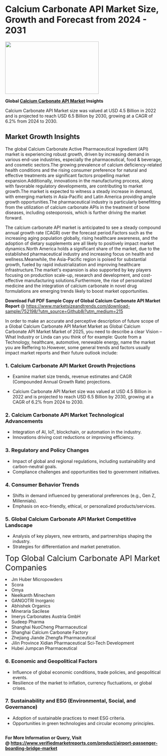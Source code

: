 <H1>Calcium Carbonate API Market Size, Growth and Forecast from 2024 - 2031</H1><img class="aligncenter size-medium wp-image-584254" src="https://thirdeyenews.in/wp-content/uploads/2024/09/Global-Market-Research-300x168.jpeg" alt="" width="300" height="168" /><p><strong>Global&nbsp;<a href="https://www.marketsizeandtrends.com/download-sample/752198/?utm_source=Github8j?utm_medium=215">Calcium Carbonate API Market</a> Insights</strong></p><p>Calcium Carbonate API Market size was valued at USD 4.5 Billion in 2022 and is projected to reach USD 6.5 Billion by 2030, growing at a CAGR of 6.2% from 2024 to 2030.</p><p><h2>Market Growth Insights</h2> <p>The global Calcium Carbonate Active Pharmaceutical Ingredient (API) market is experiencing robust growth, driven by increasing demand in various end-use industries, especially the pharmaceutical, food & beverage, and cosmetic sectors.The growing prevalence of calcium deficiency-related health conditions and the rising consumer preference for natural and effective treatments are significant factors propelling market expansion.Additionally, innovations in the manufacturing process, along with favorable regulatory developments, are contributing to market growth.The market is expected to witness a steady increase in demand, with emerging markets in Asia-Pacific and Latin America providing ample growth opportunities.The pharmaceutical industry is particularly benefitting from the utilization of calcium carbonate APIs in the treatment of bone diseases, including osteoporosis, which is further driving the market forward.</p> <p>The calcium carbonate API market is anticipated to see a steady compound annual growth rate (CAGR) over the forecast period.Factors such as the increasing aging population globally, rising healthcare awareness, and the adoption of dietary supplements are all likely to positively impact market dynamics.North America holds a significant share of the market, due to the established pharmaceutical industry and increasing focus on health and wellness.Meanwhile, the Asia-Pacific region is poised for substantial growth, fueled by rapid industrialization and improving healthcare infrastructure.The market's expansion is also supported by key players focusing on production scale-up, research and development, and cost-effective manufacturing solutions.Furthermore, the rise of personalized medicine and the integration of calcium carbonate in novel drug formulations are emerging trends likely to boost market opportunities.<p><span class=""><strong>Download Full PDF Sample Copy of Global Calcium Carbonate API Market Report</strong> @ <a href="https://www.marketsizeandtrends.com/download-sample/752198/?utm_source=Github8j?utm_medium=215" target="_blank">https://www.marketsizeandtrends.com/download-sample/752198/?utm_source=Github8j?utm_medium=215</a></span></p><p>In order to make an accurate and perceptive description of future scope of a Global&nbsp;Calcium Carbonate API Market Market as Global&nbsp;Calcium Carbonate API Market Market of 2025, you need to describe a clear Vision &ndash; What Industry or Linda can you think of for example: Quote from a Technology, healthcare, automotive, renewable energy, name the market you are Reffering to.However, some general trends and factors usually impact market reports and their future outlook include:</p><h3>1.&nbsp;<strong>Calcium Carbonate API Market Growth Projections</strong></h3><ul><li>Examine market size trends, revenue estimates and CAGR (Compounded Annual Growth Rate) projections.</li><li><p>Calcium Carbonate API Market size was valued at USD 4.5 Billion in 2022 and is projected to reach USD 6.5 Billion by 2030, growing at a CAGR of 6.2% from 2024 to 2030.</p></li></ul><h3>2.&nbsp;<strong>Calcium Carbonate API Market Technological Advancements</strong></h3><ul><li>Integration of AI, IoT, blockchain, or automation in the industry.</li><li>Innovations driving cost reductions or improving efficiency.</li></ul><h3>3.&nbsp;<strong>Regulatory and Policy Changes</strong></h3><ul><li>Impact of global and regional regulations, including sustainability and carbon-neutral goals.</li><li>Compliance challenges and opportunities tied to government initiatives.</li></ul><h3>4.&nbsp;<strong>Consumer Behavior Trends</strong></h3><ul><li>Shifts in demand influenced by generational preferences (e.g., Gen Z, Millennials).</li><li>Emphasis on eco-friendly, ethical, or personalized products/services.</li></ul><h3>5.&nbsp;<strong>Global Calcium Carbonate API Market Competitive Landscape</strong></h3><ul><li>Analysis of key players, new entrants, and partnerships shaping the industry.</li><li>Strategies for differentiation and market penetration.</li></ul><p data-pm-slice="1 1 []"><span style="color: inherit; font-family: inherit; font-size: 25px;">Top Global Calcium Carbonate API Market Companies</span></p><div class="" data-test-id=""><p><li>Jm Huber Micropowders</li><li> Scora</li><li> Omya</li><li> Neelkanth Minechem</li><li> GANGOTRI Inorganic</li><li> Abhishek Organics</li><li> Mineraria Sacilese</li><li> Imerys Carbonates Austria GmbH</li><li> Sudeep Pharma</li><li> Shanghai NuoCheng Pharmaceutical</li><li> Shanghai Calcium Carbonate Factory</li><li> Zhejiang Jiande Zhengfa Pharmaceutical</li><li> Jilin Province Xidian Pharmaceutical Sci-Tech Development</li><li> Hubei Jumpcan Pharmaceutical</li></p></div><h3>6.&nbsp;<strong>Economic and Geopolitical Factors</strong></h3><ul><li>Influence of global economic conditions, trade policies, and geopolitical events.</li><li>Resilience of the market to inflation, currency fluctuations, or global crises.</li></ul><h3>7.&nbsp;<strong>Sustainability and ESG (Environmental, Social, and Governance)</strong></h3><ul><li>Adoption of sustainable practices to meet ESG criteria.</li><li>Opportunities in green technologies and circular economy principles.</li></ul><h2><strong style="font-size: 14px;">For More Information or Query, Visit @&nbsp;</strong><a style="background-color: #ffffff; font-size: 14px;" href="https://www.marketsizeandtrends.com/report/calcium-carbonate-api-market/" target="_blank">https://www.verifiedmarketreports.com/product/airport-passenger-boarding-bridge-market</a></h2>
